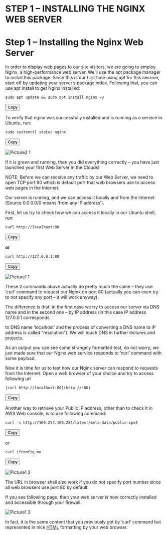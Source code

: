 # STEP 1 – INSTALLING THE NGINX WEB SERVER

# Step 1 – Installing the Nginx Web Server

In order to display web pages to our site visitors, we are going to employ Nginx, a high-performance web server. We’ll use the apt package manager to install this package.
Since this is our first time using apt for this session, start off by updating your server’s package index. Following that, you can use apt install to get Nginx installed:

<div id="code-container">
  <pre><code>sudo apt update && sudo apt install nginx -y</code></pre>
  <button class="btn" data-clipboard-target="#code-container"><i class="fa fa-copy"></i> Copy</button>
</div>

To verify that nginx was successfully installed and is running as a service in Ubuntu, run:

<div id="code-container">
  <pre><code>sudo systemctl status nginx</code></pre>
  <button class="btn" data-clipboard-target="#code-container"><i class="fa fa-copy"></i> Copy</button>
</div>

![Picture2 1](https://user-images.githubusercontent.com/130314772/232651544-05cad904-1e0f-44dd-b4c0-b1e22a8eeb61.png)

If it is green and running, then you did everything correctly – you have just launched your first Web Server in the Clouds!

NOTE: Before we can receive any traffic by our Web Server, we need to open TCP port 80 which is default port that web browsers use to access web pages in the Internet.

Our server is running, and we can access it locally and from the Internet (Source 0.0.0.0/0 means ‘from any IP address’).

First, let us try to check how we can access it locally in our Ubuntu shell, run:

<div id="code-container">
  <pre><code>curl http://localhost:80</code></pre>
  <button class="btn" data-clipboard-target="#code-container"><i class="fa fa-copy"></i> Copy</button>
</div>

**or**

<div id="code-container">
  <pre><code>curl http://127.0.0.1:80</code></pre>
  <button class="btn" data-clipboard-target="#code-container"><i class="fa fa-copy"></i> Copy</button>
</div>

![Picture1 1](https://user-images.githubusercontent.com/130314772/232652112-14a37ac0-14bb-4276-88f7-958a2309d37e.png)

These 2 commands above actually do pretty much the same – they use ‘curl’ command to request our Nginx on port 80 (actually you can even try to not specify any port – it will work anyway). 

The difference is that: in the first case we try to access our server via DNS name and in the second one – by IP address (in this case IP address 127.0.0.1 corresponds

to DNS name ‘localhost’ and the process of converting a DNS name to IP address is called “resolution”). We will touch DNS in further lectures and projects.

As an output you can see some strangely formatted test, do not worry, we just made sure that our Nginx web service responds to ‘curl’ command with some payload.

Now it is time for us to test how our Nginx server can respond to requests from the Internet. Open a web browser of your choice and try to access following url

<div id="code-container">
  <pre><code>[curl http://localhost:80](http://<Public-IP-Address>:80)</code></pre>
  <button class="btn" data-clipboard-target="#code-container"><i class="fa fa-copy"></i> Copy</button>
</div>
  
Another way to retrieve your Public IP address, other than to check it in AWS Web console, is to use following command:
  
<div id="code-container">
  <pre><code>curl -s http://169.254.169.254/latest/meta-data/public-ipv4 </code></pre>
  <button class="btn" data-clipboard-target="#code-container"><i class="fa fa-copy"></i> Copy</button>
</div>

or    

<div id="code-container">
  <pre><code>curl ifconfig.me</code></pre>
  <button class="btn" data-clipboard-target="#code-container"><i class="fa fa-copy"></i> Copy</button>
</div>

![Picture1 2](https://user-images.githubusercontent.com/130314772/232652604-fd930f75-7cad-46bb-931b-11c7bcc3f19b.png)
  
The URL in browser shall also work if you do not specify port number since all web browsers use port 80 by default.
  
If you see following page, then your web server is now correctly installed and accessible through your firewall.

![Picture1 3](https://user-images.githubusercontent.com/130314772/232652792-311d8818-6b1e-4df9-a3e6-3ed64510b77b.png)
  
In fact, it is the same content that you previously got by ‘curl’ command but represented in nice [HTML](https://en.wikipedia.org/wiki/HTML) formatting by your web browser.
